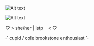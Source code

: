 ![Alt text](https://i.postimg.cc/43BgmrGb/Untitled699-20241008200656.png)

 ![Alt text](https://i.postimg.cc/XJDwvDmr/Untitled698-20241008194521.png)

   ♡  > she/her   |   istp ㅤ<  ♡

  ˗ˋ   cupid / cole brookstone enthousiast   ˊ˗
                               
                         

                         
